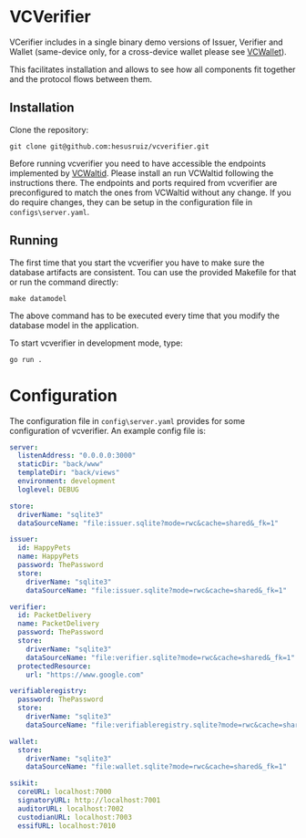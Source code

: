 # VCVerifier

VCerifier includes in a single binary demo versions of Issuer, Verifier and Wallet (same-device only, for a cross-device wallet please see [VCWallet](https://github.com/hesusruiz/VCWallet)).

This facilitates installation and allows to see how all components fit together and the protocol flows between them.

## Installation

Clone the repository:

```
git clone git@github.com:hesusruiz/vcverifier.git
```

Before running vcverifier you need to have accessible the endpoints implemented by [VCWaltid](https://github.com/FIWARE/VCWaltid). Please install an run VCWaltid following the instructions there. The endpoints and ports required from vcverifier are preconfigured to match the ones from VCWaltid without any change. If you do require changes, they can be setup in the configuration file in `configs\server.yaml`.

## Running

The first time that you start the vcverifier you have to make sure the database artifacts are consistent. Tou can use the provided Makefile for that or run the command directly:

```
make datamodel
```

The above command has to be executed every time that you modify the database model in the application.

To start vcverifier in development mode, type:

```
go run .
```

# Configuration

The configuration file in `config\server.yaml` provides for some configuration of vcverifier. An example config file is:

```yaml
server:
  listenAddress: "0.0.0.0:3000"
  staticDir: "back/www"
  templateDir: "back/views"
  environment: development
  loglevel: DEBUG

store:
  driverName: "sqlite3"
  dataSourceName: "file:issuer.sqlite?mode=rwc&cache=shared&_fk=1"

issuer:
  id: HappyPets
  name: HappyPets
  password: ThePassword
  store:
    driverName: "sqlite3"
    dataSourceName: "file:issuer.sqlite?mode=rwc&cache=shared&_fk=1"

verifier:
  id: PacketDelivery
  name: PacketDelivery
  password: ThePassword
  store:
    driverName: "sqlite3"
    dataSourceName: "file:verifier.sqlite?mode=rwc&cache=shared&_fk=1"
  protectedResource:
    url: "https://www.google.com"

verifiableregistry:
  password: ThePassword
  store:
    driverName: "sqlite3"
    dataSourceName: "file:verifiableregistry.sqlite?mode=rwc&cache=shared&_fk=1"

wallet:
  store:
    driverName: "sqlite3"
    dataSourceName: "file:wallet.sqlite?mode=rwc&cache=shared&_fk=1"

ssikit:
  coreURL: localhost:7000
  signatoryURL: http://localhost:7001
  auditorURL: localhost:7002
  custodianURL: localhost:7003
  essifURL: localhost:7010
```
